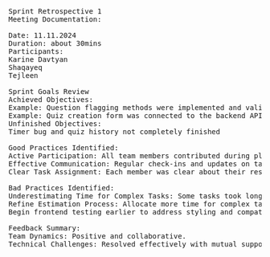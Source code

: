 <pre> 
Sprint Retrospective 1
Meeting Documentation:

Date: 11.11.2024
Duration: about 30mins
Participants:
Karine Davtyan
Shaqayeq
Tejleen

Sprint Goals Review
Achieved Objectives:
Example: Question flagging methods were implemented and validated successfully (Ticket 1).
Example: Quiz creation form was connected to the backend API with client-side validation (Ticket 3).
Unfinished Objectives:
Timer bug and quiz history not completely finished

Good Practices Identified:
Active Participation: All team members contributed during planning and task execution.
Effective Communication: Regular check-ins and updates on task progress helped resolve blockers quickly.
Clear Task Assignment: Each member was clear about their responsibilities, ensuring efficient progress.

Bad Practices Identified:
Underestimating Time for Complex Tasks: Some tasks took longer than expected due to unforeseen complexity.
Refine Estimation Process: Allocate more time for complex tasks during sprint planning.
Begin frontend testing earlier to address styling and compatibility issues proactively.
  
Feedback Summary:
Team Dynamics: Positive and collaborative.
Technical Challenges: Resolved effectively with mutual support and resource sharing.

</pre>
